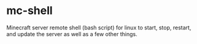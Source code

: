 mc-shell
========

Minecraft server remote shell (bash script) for linux to start, stop, restart, and update the server as well as a few other things.